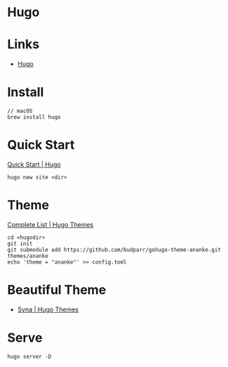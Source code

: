 # Hugo

# Links

* [Hugo](https://gohugo.io/)

# Install

```
// macOS
brew install hugo
```
# Quick Start

[Quick Start | Hugo](https://gohugo.io/getting-started/quick-start/)

```
hugo new site <dir>
```
# Theme

[Complete List | Hugo Themes](https://themes.gohugo.io/)

```
cd <hugodir>
git init
git submodule add https://github.com/budparr/gohugo-theme-ananke.git themes/ananke
echo 'theme = "ananke"' >> config.toml
```

# Beautiful Theme

* [Syna | Hugo Themes](https://themes.gohugo.io/syna/)

# Serve

```
hugo server -D
```

